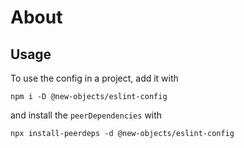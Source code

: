# About

## Usage

To use the config in a project, add it with
```shell
npm i -D @new-objects/eslint-config
```
and install
the `peerDependencies` with 
```shell
npx install-peerdeps -d @new-objects/eslint-config
``` 